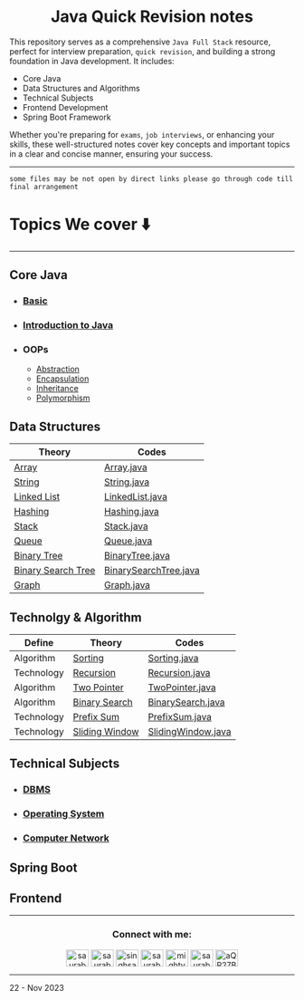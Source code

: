 <h1 align="center" > Java Quick Revision notes </h1> 

This repository serves as a comprehensive `Java Full Stack` resource, perfect for interview preparation, `quick revision`, and building a strong foundation in Java development. It includes:

+ Core Java
+ Data Structures and Algorithms
+ Technical Subjects
+ Frontend Development
+ Spring Boot Framework

Whether you're preparing for `exams`, `job interviews`, or enhancing your skills, these well-structured notes cover key concepts and important topics in a clear and concise manner, ensuring your success.

---

`some files may be not open by direct links please go through code till final arrangement`

# Topics We cover ⬇️

---

<h2 > Core Java </h2>


+ ### [Basic](https://github.com/saurabhbahadur/java-interview-questions/blob/main/JAVA/Basics.md)
+ ### [Introduction to Java](https://github.com/saurabhbahadur/java-interview-questions/blob/main/JAVA/Introduction%20to%20Java.md)
+ ### OOPs
    + [Abstraction](https://github.com/saurabhbahadur/java-interview-questions/blob/main/OOPs/Abstraction.md)
    + [Encapsulation](https://github.com/saurabhbahadur/java-interview-questions/blob/main/OOPs/Encapsulation.md)
    + [Inheritance](https://github.com/saurabhbahadur/java-interview-questions/blob/main/OOPs/Inheritance.md)
    + [Polymorphism](https://github.com/saurabhbahadur/java-interview-questions/blob/main/OOPs/Polymorphism.md)

<h2 > Data Structures </h2>

| Theory                 | Codes                                                                                                      |
|------------------------|------------------------------------------------------------------------------------------------------------|
| [Array](https://github.com/saurabhbahadur/java-interview-questions/blob/main/Data%20Strucures/Array.md)              | [Array.java](https://github.com/saurabhbahadur/java-interview-questions/blob/main/MyJava/Array/Array.java) |
| [String](https://github.com/saurabhbahadur/java-interview-questions/blob/main/Data%20Strucures/String.md)             | [String.java](https://github.com/saurabhbahadur/java-interview-questions/blob/main/MyJava/String/String.java)                                                                                            |
| [Linked List](https://github.com/saurabhbahadur/java-interview-questions/blob/main/Data%20Strucures/LinkedList.md)        | [LinkedList.java](https://github.com/saurabhbahadur/java-interview-questions/blob/main/MyJava/LinkedList/LinkedList.java)                                                                                        |
| [Hashing](https://github.com/saurabhbahadur/java-interview-questions/blob/main/Data%20Strucures/Hashing.md)            | [Hashing.java]()                                                                                           |
| [Stack](https://github.com/saurabhbahadur/java-interview-questions/blob/main/Data%20Strucures/Stack.md)              | [Stack.java]()                                                                                             |
| [Queue](https://github.com/saurabhbahadur/java-interview-questions/blob/main/Data%20Strucures/Queue.md)              | [Queue.java]()                                                                                             |
| [Binary Tree](https://github.com/saurabhbahadur/java-interview-questions/blob/main/Data%20Strucures/BinaryTree.md)        | [BinaryTree.java]()                                                                                        |
| [Binary Search Tree](https://github.com/saurabhbahadur/java-interview-questions/blob/main/Data%20Strucures/BinarySearchTree.md) | [BinarySearchTree.java]()                                                                                  |
| [Graph](https://github.com/saurabhbahadur/java-interview-questions/blob/main/Data%20Strucures/Graph.md)              | [Graph.java]()                                                                                             |

<h2  > Technolgy & Algorithm </h2>

| Define     | Theory             | Codes                                                                                                            |
|------------|--------------------|------------------------------------------------------------------------------------------------------------------|
| Algorithm  | [Sorting](https://github.com/saurabhbahadur/java-interview-questions/blob/main/Tech%20%26%20Algo/Sorting.md)        | [Sorting.java](https://github.com/saurabhbahadur/java-interview-questions/blob/main/MyJava/Sorting/Sorting.java) |
| Technology | [Recursion](https://github.com/saurabhbahadur/java-interview-questions/blob/main/Tech%20%26%20Algo/Recursion.md)      | [Recursion.java]()                                                                                               |
| Algorithm  | [Two Pointer](https://github.com/saurabhbahadur/java-interview-questions/blob/main/Tech%20%26%20Algo/TwoPointer.md)    | [TwoPointer.java]()                                                                                              |
| Algorithm  | [Binary Search](https://github.com/saurabhbahadur/java-interview-questions/blob/main/Tech%20%26%20Algo/BinarySearch.md)  | [BinarySearch.java](https://github.com/saurabhbahadur/java-interview-questions/blob/main/MyJava/BinarySearch/BinarySearch.java)                                                                                            |
| Technology | [Prefix Sum](https://github.com/saurabhbahadur/java-interview-questions/blob/main/Tech%20%26%20Algo/PrefixSum.md)     | [PrefixSum.java]()                                                                                               |
| Technology | [Sliding Window](https://github.com/saurabhbahadur/java-interview-questions/blob/main/Tech%20%26%20Algo/SlidingWindow.md) | [SlidingWindow.java]()                                                                                           |




<h2  > Technical Subjects  </h2>

+ ### [DBMS](https://github.com/saurabhbahadur/java-interview-questions/blob/main/Tech%20Subject/DBMS.md)
+ ### [Operating System](https://github.com/saurabhbahadur/java-interview-questions/blob/main/Tech%20Subject/OperatingSystem.md)
+ ### [Computer Network](https://github.com/saurabhbahadur/java-interview-questions/blob/main/Tech%20Subject/ComputerNetwork.md)

<h2  > Spring Boot </h2>



<h2  > Frontend </h2>



---


<h3 align="center">Connect with me:</h3>
<p align="center">
<a href="https://twitter.com/saurabhbahadur" target="blank"><img align="center" src="https://raw.githubusercontent.com/rahuldkjain/github-profile-readme-generator/master/src/images/icons/Social/twitter.svg" alt="saurabhbahadur" height="30" width="40" /></a>
<a href="https://linkedin.com/in/saurabhbahadur" target="blank"><img align="center" src="https://raw.githubusercontent.com/rahuldkjain/github-profile-readme-generator/master/src/images/icons/Social/linked-in-alt.svg" alt="saurabhbahadur" height="30" width="40" /></a>
<a href="https://fb.com/singhsaurabhbahadur" target="blank"><img align="center" src="https://raw.githubusercontent.com/rahuldkjain/github-profile-readme-generator/master/src/images/icons/Social/facebook.svg" alt="singhsaurabhbahadur" height="30" width="40" /></a>
<a href="https://instagram.com/saurabhbahadur_" target="blank"><img align="center" src="https://raw.githubusercontent.com/rahuldkjain/github-profile-readme-generator/master/src/images/icons/Social/instagram.svg" alt="saurabhbahadur_" height="30" width="40" /></a>
<a href="https://www.youtube.com/c/mighty saur" target="blank"><img align="center" src="https://raw.githubusercontent.com/rahuldkjain/github-profile-readme-generator/master/src/images/icons/Social/youtube.svg" alt="mighty saur" height="30" width="40" /></a>
<a href="https://www.hackerrank.com/saurabhbahadur" target="blank"><img align="center" src="https://raw.githubusercontent.com/rahuldkjain/github-profile-readme-generator/master/src/images/icons/Social/hackerrank.svg" alt="saurabhbahadur" height="30" width="40" /></a>
<a href="https://discord.gg/aQR27Bg7de" target="blank"><img align="center" src="https://raw.githubusercontent.com/rahuldkjain/github-profile-readme-generator/master/src/images/icons/Social/discord.svg" alt="aQR27Bg7de" height="30" width="40" /></a>
</p>




---

22 - Nov 2023